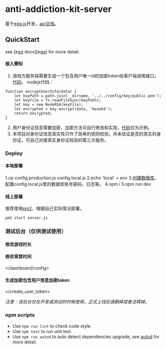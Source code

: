 # anti-addiction-kit-server

基于[egg.js](https://eggjs.org/)开发，[api文档](ApiDoc.md)。



## QuickStart

<!-- add docs here for user -->

see [egg docs][egg] for more detail.

#### 接入需知

1. 游戏方服务端需要生成一个包含用户唯一id的加密token给客户端调用接口，[代码](app/extend/help.js)。
nodejs代码：
````
function encryptUserInfo(data) {
    let keyPath = path.join(__dirname, '../../config/key/public.pem');
    let keyFile = fs.readFileSync(keyPath);
    let key = new NodeRSA(keyFile);
    let encrypted = key.encrypt(data, 'base64');
    return encrypted;
}
````
2. 用户身份证信息需要加密，加密方法可自行修改和实现，[代码](app/extend/encrypt.js)仅为示例。
3. 本项目对身份证信息真实性只作了简单的规则校验，并未验证是否的真实的身份证，可自己对接真实身份证校验的第三方服务。

### Deploy

#### 本地部署
1.cp config.production.js config.local.js
2.echo 'local' > env
3.[创建数据库](database/anti_addiction_kit_server.sql)，配置config.local.js里的数据库账号密码，日志等。
4.npm i
5.npm run dev

#### 线上部署

推荐使用[pm2](https://pm2.keymetrics.io/)，根据自己实际情况部署。
````
pm2 start server.js
````

### 测试后台（仅供测试使用）

#### 修改游戏时长
</dashboard>

#### 修改宵禁时间
</dashboard/config>

#### 生成加密包含用户信息加密token
</create_user_token>

*注意：该后台仅在开发或测试的时候使用，正式上线后请删掉或者注释掉。*

### npm scripts

- Use `npm run lint` to check code style.
- Use `npm test` to run unit test.
- Use `npm run autod` to auto detect dependencies upgrade, see [autod](https://www.npmjs.com/package/autod) for more detail.
